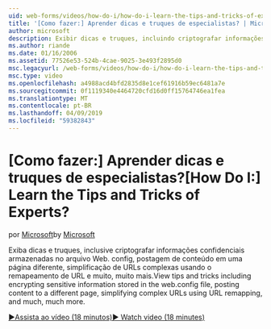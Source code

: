 ```yaml
---
uid: web-forms/videos/how-do-i/how-do-i-learn-the-tips-and-tricks-of-experts
title: '[Como fazer:] Aprender dicas e truques de especialistas? | Microsoft Docs'
author: microsoft
description: Exibir dicas e truques, incluindo criptografar informações confidenciais armazenadas no arquivo Web. config, postagem de conteúdo em uma página diferente, simplificação de URLs complexas...
ms.author: riande
ms.date: 01/16/2006
ms.assetid: 77526e53-524b-4cae-9025-3e493f2895d0
msc.legacyurl: /web-forms/videos/how-do-i/how-do-i-learn-the-tips-and-tricks-of-experts
msc.type: video
ms.openlocfilehash: a4988acd4bfd2835d8e1cef61916b59ec6481a7e
ms.sourcegitcommit: 0f1119340e4464720cfd16d0ff15764746ea1fea
ms.translationtype: MT
ms.contentlocale: pt-BR
ms.lasthandoff: 04/09/2019
ms.locfileid: "59382843"
---
```

# <a name="how-do-i-learn-the-tips-and-tricks-of-experts"></a><span data-ttu-id="24fb7-104">[Como fazer:] Aprender dicas e truques de especialistas?</span><span class="sxs-lookup"><span data-stu-id="24fb7-104">[How Do I:] Learn the Tips and Tricks of Experts?</span></span>

<span data-ttu-id="24fb7-105">por [Microsoft](https://github.com/microsoft)</span><span class="sxs-lookup"><span data-stu-id="24fb7-105">by [Microsoft](https://github.com/microsoft)</span></span>

<span data-ttu-id="24fb7-106">Exiba dicas e truques, inclusive criptografar informações confidenciais armazenadas no arquivo Web. config, postagem de conteúdo em uma página diferente, simplificação de URLs complexas usando o remapeamento de URL e muito, muito mais.</span><span class="sxs-lookup"><span data-stu-id="24fb7-106">View tips and tricks including encrypting sensitive information stored in the web.config file, posting content to a different page, simplifying complex URLs using URL remapping, and much, much more.</span></span>

[<span data-ttu-id="24fb7-107">&#9654;Assista ao vídeo (18 minutos)</span><span class="sxs-lookup"><span data-stu-id="24fb7-107">&#9654; Watch video (18 minutes)</span></span>](https://channel9.msdn.com/Blogs/ASP-NET-Site-Videos/how-do-i-learn-the-tips-and-tricks-of-experts)
